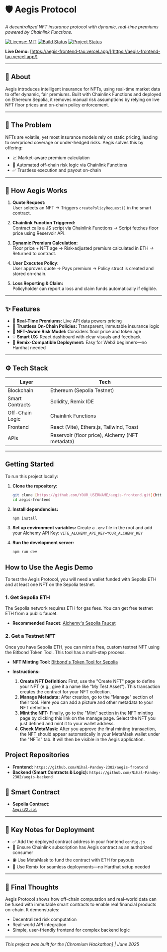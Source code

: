 # 🛡️ Aegis Protocol

*A decentralized NFT insurance protocol with dynamic, real-time premiums powered by Chainlink Functions.*

[![License: MIT](https://img.shields.io/badge/License-MIT-yellow.svg)](https://opensource.org/licenses/MIT)
[![Build Status](https://img.shields.io/badge/Build-Passing-brightgreen)](https://github.com/Nihal-Pandey-2302/aegis-frontend)
[![Project Status](https://img.shields.io/badge/Status-Feature_Complete-blue)](https://github.com/Nihal-Pandey-2302/aegis-frontend)

**Live Demo:** [https://aegis-frontend-tau.vercel.app/](https://aegis-frontend-tau.vercel.app/)

---

## 📌 About

Aegis introduces intelligent insurance for NFTs, using real-time market data to offer dynamic, fair premiums. Built with Chainlink Functions and deployed on Ethereum Sepolia, it removes manual risk assumptions by relying on live NFT floor prices and on-chain policy enforcement.

---

## 🚩 The Problem

NFTs are volatile, yet most insurance models rely on static pricing, leading to overpriced coverage or under-hedged risks. Aegis solves this by offering:

- 📈 Market-aware premium calculation  
- 🤖 Automated off-chain risk logic via Chainlink Functions  
- ✅ Trustless execution and payout on-chain

---

## 🧠 How Aegis Works

1. **Quote Request:**  
   User selects an NFT → Triggers `createPolicyRequest()` in the smart contract.

2. **Chainlink Function Triggered:**  
   Contract calls a JS script via Chainlink Functions → Script fetches floor price using Reservoir API.

3. **Dynamic Premium Calculation:**  
   Floor price + NFT age → Risk-adjusted premium calculated in ETH → Returned to contract.

4. **User Executes Policy:**  
   User approves quote → Pays premium → Policy struct is created and stored on-chain.

5. **Loss Reporting & Claim:**  
   Policyholder can report a loss and claim funds automatically if eligible.

---

## ✨ Features

- 🔄 **Real-Time Premiums:** Live API data powers pricing  
- 🔐 **Trustless On-Chain Policies:** Transparent, immutable insurance logic  
- 🧩 **NFT-Aware Risk Model:** Considers floor price and token age  
- 💡 **Smart UX:** React dashboard with clear visuals and feedback  
- 🔁 **Remix-Compatible Deployment:** Easy for Web3 beginners—no Hardhat needed

---

## ⚙️ Tech Stack

| Layer             | Tech                                      |
|------------------|-------------------------------------------|
| Blockchain        | Ethereum (Sepolia Testnet)                |
| Smart Contracts   | Solidity, Remix IDE                       |
| Off-Chain Logic   | Chainlink Functions                       |
| Frontend          | React (Vite), Ethers.js, Tailwind, Toast |
| APIs              | Reservoir (floor price), Alchemy (NFT metadata) |

---

## Getting Started

To run this project locally:

1. **Clone the repository:**

    ```bash
    git clone [https://github.com/YOUR_USERNAME/aegis-frontend.git](https://github.com/YOUR_USERNAME/aegis-frontend.git)
    cd aegis-frontend
    ```

2. **Install dependencies:**

    ```bash
    npm install
    ```

3. **Set up environment variables:**
    Create a `.env` file in the root and add your Alchemy API Key:
    `VITE_ALCHEMY_API_KEY=YOUR_ALCHEMY_KEY`
4. **Run the development server:**

    ```bash
    npm run dev
    ```

## How to Use the Aegis Demo

To test the Aegis Protocol, you will need a wallet funded with Sepolia ETH and at least one NFT on the Sepolia testnet.

### 1. Get Sepolia ETH

The Sepolia network requires ETH for gas fees. You can get free testnet ETH from a public faucet.

* **Recommended Faucet:** [Alchemy's Sepolia Faucet](https://www.alchemy.com/faucets/ethereum-sepolia)

### 2. Get a Testnet NFT

Once you have Sepolia ETH, you can mint a free, custom testnet NFT using the Bitbond Token Tool. This tool has a multi-step process.

- **NFT Minting Tool:** [Bitbond's Token Tool for Sepolia](https://tokentool.bitbond.com/create-nft/ethereum-sepolia)

- **Instructions:**
    1. **Create NFT Definition:** First, use the "Create NFT" page to define your NFT (e.g., give it a name like "My Test Asset"). This transaction creates the contract for your NFT collection.
    2. **Manage Metadata:** After creation, go to the "Manage" section of their tool. Here you can add a picture and other metadata to your NFT definition.
    3. **Mint the NFT:** Finally, go to the "Mint" section in the NFT minting page by clicking this link on the manage page. Select the NFT you just defined and mint it to your wallet address.
    4. **Check MetaMask:** After you approve the final minting transaction, the NFT should appear automatically in your MetaMask wallet under the "NFTs" tab. It will then be visible in the Aegis application.

## Project Repositories

- **Frontend:** `https://github.com/Nihal-Pandey-2302/aegis-frontend`
- **Backend (Smart Contracts & Logic):** `https://github.com/Nihal-Pandey-2302/aegis-backend`

## 🔗 Smart Contract

- **Sepolia Contract:**  
  [`AegisV2.sol`](https://sepolia.etherscan.io/address/0xa155016b9C39F500605F2e459A3335703b7053df)

---

## 📌 Key Notes for Deployment

- ✅ Add the deployed contract address in your frontend `config.js`
- 🔁 Ensure Chainlink subscription has Aegis contract as an authorized consumer
- ⛽ Use MetaMask to fund the contract with ETH for payouts
- 🧪 Use Remix for seamless deployments—no Hardhat setup needed

---

## 🏁 Final Thoughts

Aegis Protocol shows how off-chain computation and real-world data can be fused with immutable smart contracts to enable real financial products on-chain. It demonstrates:

- Decentralized risk computation  
- Real-world API integration  
- Simple, user-friendly frontend for complex backend logic

---

*This project was built for the [Chromium Hackathon] | June 2025*